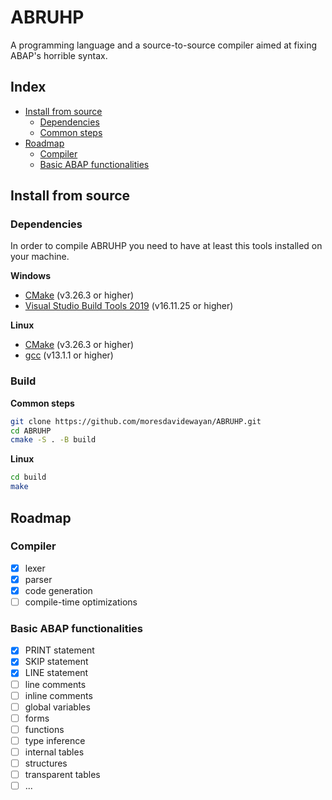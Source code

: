 # ABRUHP
A programming language and a source-to-source compiler aimed at fixing ABAP's horrible syntax.

## Index

- [Install from source](#install-from-source)
    - [Dependencies](#dependencies)
    - [Common steps](#common-steps)
- [Roadmap](#roadmap)
    - [Compiler](#compiler)
    - [Basic ABAP functionalities](#basic-abap-functionalities)

## Install from source

### Dependencies
In order to compile ABRUHP you need to have at least this tools installed on your machine.

**Windows**
- [CMake](https://cmake.org/download/) (v3.26.3 or higher)
- [Visual Studio Build Tools 2019](https://visualstudio.microsoft.com/downloads/) (v16.11.25 or higher)

**Linux**
- [CMake](https://cmake.org/download/) (v3.26.3 or higher)
- [gcc](https://gcc.gnu.org/) (v13.1.1 or higher)


### Build

**Common steps**
```bash
git clone https://github.com/moresdavidewayan/ABRUHP.git
cd ABRUHP
cmake -S . -B build
```

**Linux**
```bash
cd build
make
```

## Roadmap
### Compiler
- [x] lexer
- [x] parser
- [x] code generation
- [ ] compile-time optimizations

### Basic ABAP functionalities
- [x] PRINT statement
- [x] SKIP statement
- [x] LINE statement
- [ ] line comments
- [ ] inline comments
- [ ] global variables
- [ ] forms
- [ ] functions
- [ ] type inference
- [ ] internal tables
- [ ] structures
- [ ] transparent tables
- [ ] ...
